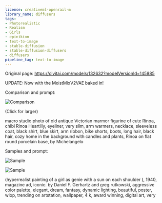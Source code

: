 ```yaml
---
license: creativeml-openrail-m
library_name: diffusers
tags:
- Photorealistic
- Realism
- Girls
- epinikion
- text-to-image
- stable-diffusion
- stable-diffusion-diffusers
- diffusers
pipeline_tag: text-to-image
---
```


Original page: https://civitai.com/models/132632?modelVersionId=145885

UPDATE: Now with the MoistMixV2VAE baked in!

Comparison and prompt:

![Comparison](https://cdn-uploads.huggingface.co/production/uploads/63239b8370edc53f51cd5d42/V2t1IAL7XC2JxFRkZiFdm.png)

(Click for larger)

macro studio photo of old antique Victorian marmor figurine of cute Rinoa, chibi Rinoa Heartilly, eyeliner, very slim, arm warmers, necklace, sleeveless coat, black shirt, blue skirt, arm ribbon, bike shorts, boots, long hair, black hair, cozy home in the background with candles and plants, Rinoa on flat round porcelain base, by Michelangelo

Samples and prompt:

![Sample](https://cdn-uploads.huggingface.co/production/uploads/63239b8370edc53f51cd5d42/oNSlSlgKRFNDQBzsqbqJD.png)

![Sample](https://cdn-uploads.huggingface.co/production/uploads/63239b8370edc53f51cd5d42/srMnx1nftgelbTTB04a9S.png)

(hyperrealist painting of a girl as genie with a sun on each shoulder ), 1940, magazine ad, iconic. by Daniel F. Gerhartz and greg rutkowski, aggressive color palette, elegant, dream, fantasy, dynamic lighting, beautiful, poster, wlop, trending on artstation, wallpaper, 4 k, award winning, digital art, very